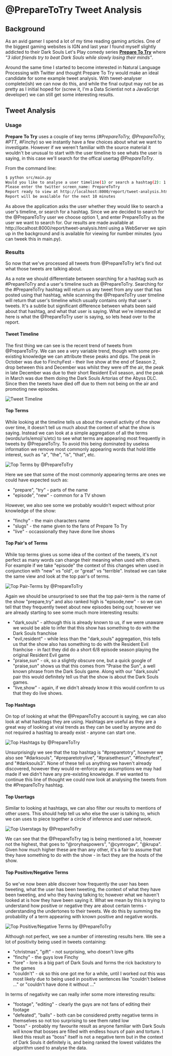# @PrepareToTry Tweet Analysis

## Background

As an avid gamer I spend a lot of my time reading gaming articles. One of the biggest gaming websites is IGN and last
year I found myself slightly addicted to their Dark Souls Let's Play comedy series [<b>Prepare To Try</b>](http://uk.ign.com/watch/prepare-to-try)
where <i>"3 idiot friends try to beat Dark Souls while slowly losing their minds"</i>.

Around the same time I started to become interested in Natural Language Processing with Twitter and thought Prepare To
Try would make an ideal candidate for some example tweet analysis.  With tweet-analyser complete(ish) we can now do this,
and while the final output may not be as pretty as I initial hoped for (screw it, I'm a Data Scientist not a JavaScript
developer) we can still get some interesting results.

## Tweet Analysis

### Usage

<b>Prepare To Try</b> uses a couple of key terms (<i>#PrepareToTry, @PrepareToTry, #PTT, #Finchy</i>) so we instantly have a
few choices about what we want to investigate. However if we weren't familiar with the source material it wouldn't be
unusual to start with the user timeline to see whats the user is saying, in this case we'll search for the offical usertag
<i>@PrepareToTry</i>.

From the command line:
```bash
$ python src/main.py
Would you like to analyse a user timeline(1) or search a hashtag(2): 1
Please enter the twitter screen_name: PrepareToTry
Report ready to view at http://localhost:8000/report/tweet-analysis.html
Report will be available for the next 10 minutes
```

As above the application asks the user whether they would like to search a user's timeline, or search for a hashtag.
Since we are decided to search for the @PrepareToTry user we choose option 1, and enter PrepareToTry as the user
we want to search for. Our results are made available at http://localhost:8000/report/tweet-analysis.html using a WebServer
we spin up in the background and is available for viewing for number minutes (you can tweek this in main.py).

### Results

So now that we've processed all tweets from @PrepareToTry let's find out what those tweets are talking about.

As a note we should differentiate between searching for a hashtag such as #PrepareToTry and a user's timeline such as
@PrepareToTry.  Searching for the #PrepareToTry hashtag will return us any tweet from any user that has posted using that
hashtag, while scanning the @PrepareToTry user timeline will return that user's timeline which usually contains only that
user's tweets.  It's a subtle but significant difference between whats been said about that hashtag, and what that user
is saying.  What we're interested at here is what the @PrepareToTry user is saying, so lets head over to the
report.

#### Tweet Timeline

The first thing we can see is the recent trend of tweets from @PrepareToTry. We can see a very variable trend, though with
some pre-existing knowledge we can attribute these peaks and dips. The peak in October was due to FinchyFest - their live
show at the end of Season 2, drop between this and December was whilst they were off the air, the peak in late December was
due to their short Resident Evil season, and the peak in March was due them doing the Dark Souls Artorias of the Abyss DLC.
Since then the tweets have died off due to them not being on the air and promoting new episodes.

![Tweet Timeline](images/PTT_timeline.png)


#### Top Terms

While looking at the timeline tells us about the overall activity of the show over time, it doesn't tell us much about the
context of what the show is saying. Instead we can look at a simple aggregation of all the terms (words/urls/emoji's/etc)
to see what terms are appearing most frequently in tweets by @PrepareToTry. To avoid this being dominated by useless
information we remove most commonly appearing words that hold little interest, such as "a", "the", "is", "that", etc.

![Top Terms by @PrepareToTry](images/PTT_top_terms.png)

 Here we see that some of the most commonly appearing terms are ones we could have expected such as:
  * "prepare", "try" - parts of the name
  * "episode", "new" - common for a TV shown

 However, we also see some we probably wouldn't expect without prior knowledge of the show:
 * "finchy" - the main characters name
 * "slugs" - the name given to the fans of Prepare To Try
 * "live" - occassionally they have done live shows

#### Top Pair's of Terms

 While top terms gives us some idea of the context of the tweets, it's not perfect as many words can change their meaning when
 used with others.  For example if we take "episode" the context of this changes when used in conjunction with "new" vs "old",
 or "great" vs "terrible".  Instead we can take the same view and look at the top pair's of terms.

![Top Pair-Terms by @PrepareToTry](images/PTT_top_pairs.png)

Again we should be unsurprised to see that the top pair-term is the name of the show "prepare,try" and also ranked high is
"episode,new" - so we can tell that they frequently tweet about new episodes being out; however we are already starting to see
some much more interesting results:
* "dark,souls" - although this is already known to us, if we were unaware we would be able to infer that this show has something
to do with the Dark Souls franchise
* "evil,resident" - while less than the "dark,souls" aggregation, this tells us that the show also has something to do with the
Resident Evil franhcise - in fact they did do a short 6/8 episode season playing the original Resident Evil game
* "praise,sun" - ok, so a slightly obscure one, but a quick google of "praise,sun" shows us that this comes from "Praise the Sun",
a well known phrase from the Dark Souls game.  Along with our "dark,souls" pair this would definitely tell us that the show is
about the Dark Souls games.
* "live,show" - again, if we didn't already know it this would confirm to us that they do live shows.

#### Top Hashtags

On top of looking at what the @PrepareToTry account is saying, we can also look at what hashtags they are using. Hashtags are
useful as they are a great way of looking at viral trends as they can be used by anyone and do not required a hashtag to aready
exist - anyone can start one.

![Top Hashtags by @PrepareToTry](images/PTT_top_hashtags.png)

Unsurprisingly we see that the top hashtag is "#preparetotry", however we also see "#darksouls", "#preparetotrylive",
"#praisethesun", "#finchyfest", and "#darksouls3". None of these tell us anything we haven't already discovered, however
they would re-enforce any assumptions we may had made if we didn't have any pre-existing knowledge. If we wanted to continue
this line of thought we could now look at analysing the tweets from the #PrepareToTry hashtag.

#### Top Usertags

Similar to looking at hashtags, we can also filter our results to mentions of other users. This should help tell us who else the
user is talking to, which we can uses to piece together a circle of inference and user network.

![Top Userstags by @PrepareToTry](images/PTT_top_users.png)

We can see that the @PrepareToTry tag is being mentioned a lot, however not the highest, that goes to "@roryhaspowers", "@cymrogav",
"@krupa". Given how much higher these are than any other, it's a fair to assume that they have something to do with the show - in
fact they are the hosts of the show.

#### Top Positive/Negative Terms

So we've now been able discover how frequently the user has been tweeting, what the user has been tweeting, the context of what they
 have been tweeting, and who they having talking to; however what we haven't looked at is how they have been saying it. What we mean
 by this is trying to understand how positive or negative they are about certain terms - understanding the undertones to their tweets.
 We do this by summing the probability of a term appearing with known positive and negative words.

![Top Positive/Negative Terms by @PrepareToTry](images/term_positivity.png)

Although not perfect, we see a number of interesting results here. We see a lot of positivity being used in tweets containing:
* "christmas", "gift" - not surprising, who doesn't love gifts
* "finchy" - the guys love Finchy
* "lore" - lore is a big part of Dark Souls and forms the rick backstory to the games
* "couldn't" - ok so this one got me for a while, until I worked out this was most likely due to being used in positive sentences like
"couldn't believe ..." or "couldn't have done it without ..."

In terms of negativity we can really infer some more interesting results:
* "footage", "editing" - clearly the guys are not fans of editing their footage
* "defeated", "balls" - both can be considered pretty negative terms in themselves so not too surprising to see them rated low
* "boss" - probably my favourite result as anyone familiar with Dark Souls will know that bosses are filled with endless hours of pain
and torture. I liked this result as "boss" itself is not a negative term but in the context of Dark Souls it definitely is, and being
ranked the lowest validates the algorithm used to analyse the data.